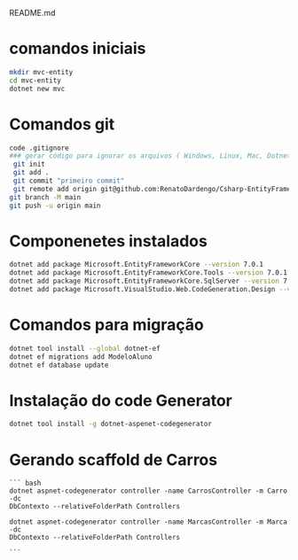 README.md

# comandos iniciais
``` bash
mkdir mvc-entity
cd mvc-entity
dotnet new mvc
```
# Comandos git
``` bash
code .gitignore
### gerar código para ignorar os arquivos ( Windows, Linux, Mac, DotnetCore, VisualStudioCode) em https://www.toptal.com/developers/gitignore/
 git init
 git add .
 git commit "primeiro commit"
 git remote add origin git@github.com:RenatoDardengo/Csharp-EntityFramework.git
git branch -M main
git push -u origin main
 ```

 # Componenetes instalados
 ``` bash
 dotnet add package Microsoft.EntityFrameworkCore --version 7.0.1
 dotnet add package Microsoft.EntityFrameworkCore.Tools --version 7.0.1
 dotnet add package Microsoft.EntityFrameworkCore.SqlServer --version 7.0.1
 dotnet add package Microsoft.VisualStudio.Web.CodeGeneration.Design --version 7.0.1
 ```

 # Comandos para migração
  ``` bash
  dotnet tool install --global dotnet-ef
  dotnet ef migrations add ModeloAluno
  dotnet ef database update
  ```
  # Instalação do code Generator
   ``` bash
   dotnet tool install -g dotnet-aspenet-codegenerator
   ```

   # Gerando scaffold de Carros
    ``` bash
    dotnet aspnet-codegenerator controller -name CarrosController -m Carro -dc
    DbContexto --relativeFolderPath Controllers

    dotnet aspnet-codegenerator controller -name MarcasController -m Marca -dc
    DbContexto --relativeFolderPath Controllers

    ```




